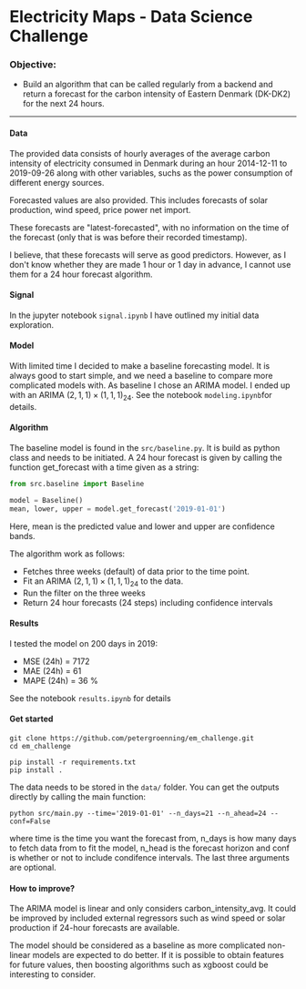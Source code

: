 # Electricity Maps - Data Science Challenge

### Objective:
- Build an algorithm that can be called regularly from a backend and return a forecast for the carbon intensity of Eastern Denmark (DK-DK2) for the next 24 hours. 

---

#### Data 
The provided data consists of hourly averages of the average carbon intensity of electricity consumed in Denmark during an hour 2014-12-11 to 2019-09-26 along with other variables, suchs as the power consumption of different energy sources.

Forecasted values are also provided. This includes forecasts of solar production, wind speed, price power net import.

These forecasts are "latest-forecasted", with no information on the time of the forecast (only that is was before their recorded timestamp).

I believe, that these forecasts will serve as good predictors. However, as I don't know whether they are made 1 hour or 1 day in advance, I cannot use them for a 24 hour forecast algorithm.

#### Signal
In the jupyter notebook `signal.ipynb` I have outlined my initial data exploration.

#### Model
With limited time I decided to make a baseline forecasting model.
It is always good to start simple, and we need a baseline to compare more complicated models with.
As baseline I chose an ARIMA model. I ended up with an ARIMA $(2,1,1)\times(1,1,1)_{24}$. See the notebook `modeling.ipynb`for details.

#### Algorithm
The baseline model is found in the `src/baseline.py`.
It is build as python class and needs to be initiated. 
A 24 hour forecast is given by calling the function get_forecast with a time given as a string:
```python
from src.baseline import Baseline

model = Baseline()
mean, lower, upper = model.get_forecast('2019-01-01')
```

Here, mean is the predicted value and lower and upper are confidence bands.

The algorithm work as follows:
-  Fetches three weeks (default) of data prior to the time point.
- Fit an  ARIMA $(2,1,1)\times(1,1,1)_{24}$ to the data.
- Run the filter on the three weeks
- Return 24 hour forecasts (24 steps) including confidence intervals

#### Results
I tested the model on 200 days in 2019:
- MSE (24h) = 7172
- MAE (24h) = 61
- MAPE (24h) = 36 %

See the notebook `results.ipynb` for details

#### Get started
```
git clone https://github.com/petergroenning/em_challenge.git
cd em_challenge

pip install -r requirements.txt
pip install .
```

The data needs to be stored in the `data/` folder.
You can get the outputs directly by calling the main function:

```
python src/main.py --time='2019-01-01' --n_days=21 --n_ahead=24 --conf=False
```
where time is the time you want the forecast from, n_days is how many days to fetch data from to fit the model, n_head is the forecast horizon and conf is whether or not to include condifence intervals.
The last three arguments are optional.



#### How to improve?
The ARIMA model is linear and only considers carbon_intensity_avg. It could be improved by included external regressors such as wind speed or solar production if 24-hour forecasts are available.

The model should be considered as a baseline as more complicated non-linear models are expected to do better.
If it is possible to obtain features for future values, then boosting algorithms such as xgboost could be interesting to consider.


